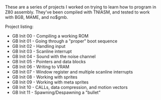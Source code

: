 These are a series of projects I worked on trying to learn how to program in Z80 assembly. They've been compiled with TNIASM, and tested to work with BGB, MAME, and no$gmb.

Project listing:
 - GB Init 00 - Compiling a working ROM
 - GB Init 01 - Going through a "proper" boot sequence
 - GB Init 02 - Handling input
 - GB Init 03 - Scanline interrupt
 - GB Init 04 - Sound with the noise channel
 - GB Init 05 - Pointers and data blocks
 - GB Init 06 - Writing to VRAM
 - GB Init 07 - Window register and multiple scanline interrupts
 - GB Init 08 - Working with sprites
 - GB Init 09 - Working with meta sprites
 - GB Init 10 - CALLs, data compression, and motion vectors
 - GB Init 11 - Spawning/Despawning a "bullet"
